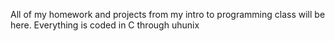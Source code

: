 All of my homework and projects from my intro to programming class will be here. 
Everything is coded in C through uhunix
